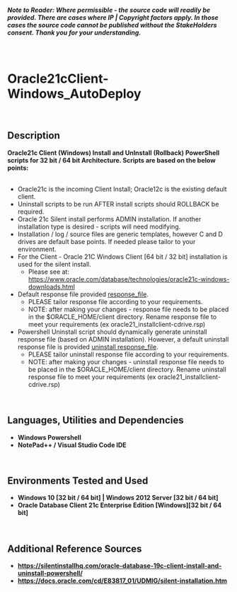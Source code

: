 <h5><b><i>Note to Reader: Where permissible - the source code will readily be provided. There are cases where IP | Copyright factors apply. In those cases the source code cannot be published without the StakeHolders consent. Thank you for your understanding.</b></i></h5>
<br/>

<h1>Oracle21cClient-Windows_AutoDeploy</h1>
<br/>


<h2>Description</h2>
<b>Oracle21c Client (Windows) Install and UnInstall (Rollback) PowerShell scripts for 32 bit / 64 bit Architecture. Scripts are based on the below points:</b>
<br/>
<br/>

  - Oracle21c is the incoming Client Install; Oracle12c is the existing default client.
  - Uninstall scripts to be run AFTER install scripts should ROLLBACK be required.
  - Oracle 21c Silent install performs ADMIN installation. If another installation type is desired - scripts will need modifying. 
  - Installation / log / source files are generic templates, however C and D drives are default base points. If needed please tailor to your environment.
  - For the Client -  Oracle 21C Windows Client [64 bit / 32 bit] installation is used for the silent install. 
    - Please see at: https://www.oracle.com/database/technologies/oracle21c-windows-downloads.html
  - Default response file provided [response_file](https://github.com/psZh3ePNj0/Oracle21cClient-Windows_AutoDeploy/blob/main/install_OraClientHome.rsp). 
    - PLEASE tailor response file according to your requirements. 
    - NOTE: after making your changes - response file needs to be placed in the $ORACLE_HOME/client directory. Rename response file to meet your requirements (ex oracle21_installclient-cdrive.rsp)
  - Powershell Uninstall script should dynamically generate uninstall response file (based on ADMIN installation). However, a default uninstall response file is provided [uninstall response_file](https://github.com/psZh3ePNj0/Oracle21cClient-Windows_AutoDeploy/blob/main/deinstall_OraClientHome.rsp). 
    - PLEASE tailor uninstall response file according to your requirements. 
    - NOTE: after making your changes - uninstall response file needs to be placed in the $ORACLE_HOME/client directory. Rename uninstall response file to meet your requirements (ex oracle21_installclient-cdrive.rsp)

<br/>


<h2>Languages, Utilities and Dependencies </h2>

- <b>Windows Powershell</b>
- <b>NotePad++ / Visual Studio Code IDE </b> 
<br/>


<h2>Environments Tested and Used </h2>

- <b>Windows 10 [32 bit / 64 bit] | Windows 2012 Server [32 bit / 64 bit]</b>
- <b>Oracle Database Client 21c Enterprise Edition [Windows][32 bit / 64 bit] </b>
<br/>



<h2>Additional Reference Sources </h2>

- <b>https://silentinstallhq.com/oracle-database-19c-client-install-and-uninstall-powershell/</b>
- <b>https://docs.oracle.com/cd/E83817_01/UDMIG/silent-installation.htm</b>
<br/>
